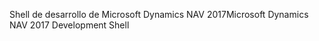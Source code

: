 <span data-ttu-id="2c2bf-101">Shell de desarrollo de Microsoft Dynamics NAV 2017</span><span class="sxs-lookup"><span data-stu-id="2c2bf-101">Microsoft Dynamics NAV 2017 Development Shell</span></span>